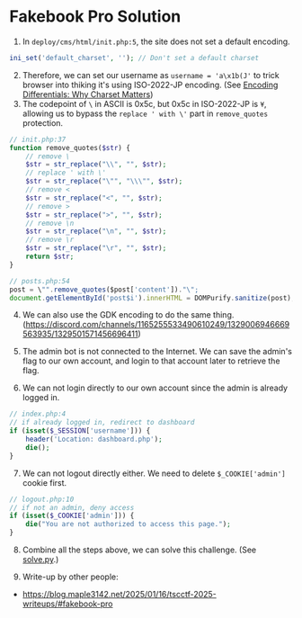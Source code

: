 # Fakebook Pro Solution
1. In `deploy/cms/html/init.php:5`, the site does not set a default encoding.
```php
ini_set('default_charset', ''); // Don't set a default charset
```

2. Therefore, we can set our username as `username = 'a\x1b(J'` to trick browser into thiking it's using ISO-2022-JP encoding. (See [Encoding Differentials: Why Charset Matters](https://www.sonarsource.com/blog/encoding-differentials-why-charset-matters/))
3. The codepoint of `\` in ASCII is 0x5c, but 0x5c in ISO-2022-JP is `¥`, allowing us to bypass the `replace ' with \'` part in `remove_quotes` protection.
```php
// init.php:37
function remove_quotes($str) {
    // remove \
    $str = str_replace("\\", "", $str);
    // replace ' with \'
    $str = str_replace("\"", "\\\"", $str);
    // remove <
    $str = str_replace("<", "", $str);
    // remove >
    $str = str_replace(">", "", $str);
    // remove \n
    $str = str_replace("\n", "", $str);
    // remove \r
    $str = str_replace("\r", "", $str);
    return $str;
}
```
```js
// posts.php:54
post = \"".remove_quotes($post['content'])."\";
document.getElementById('post$i').innerHTML = DOMPurify.sanitize(post);
```

4. We can also use the GDK encoding to do the same thing. (https://discord.com/channels/1165255533490610249/1329006946669563935/1329501571456696411)

5. The admin bot is not connected to the Internet. We can save the admin's flag to our own account, and login to that account later to retrieve the flag.
6. We can not login directly to our own account since the admin is already logged in.
```php
// index.php:4
// if already logged in, redirect to dashboard
if (isset($_SESSION['username'])) {
    header('Location: dashboard.php');
    die();
}
```
7. We can not logout directly either. We need to delete `$_COOKIE['admin']` cookie first.
```php
// logout.php:10
// if not an admin, deny access
if (isset($_COOKIE['admin'])) {
    die("You are not authorized to access this page.");
}
```
8. Combine all the steps above, we can solve this challenge. (See [solve.py](./solve.py).)

9. Write-up by other people:
- https://blog.maple3142.net/2025/01/16/tscctf-2025-writeups/#fakebook-pro
